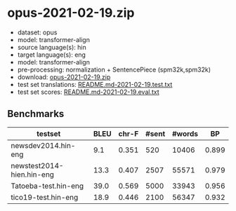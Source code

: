 # opus-2021-02-19.zip

* dataset: opus
* model: transformer-align
* source language(s): hin
* target language(s): eng
* model: transformer-align
* pre-processing: normalization + SentencePiece (spm32k,spm32k)
* download: [opus-2021-02-19.zip](https://object.pouta.csc.fi/Tatoeba-MT-models/hin-eng/opus-2021-02-19.zip)
* test set translations: [README.md-2021-02-19.test.txt](https://object.pouta.csc.fi/Tatoeba-MT-models/hin-eng/README.md-2021-02-19.test.txt)
* test set scores: [README.md-2021-02-19.eval.txt](https://object.pouta.csc.fi/Tatoeba-MT-models/hin-eng/README.md-2021-02-19.eval.txt)

## Benchmarks

| testset | BLEU  | chr-F | #sent | #words | BP |
|---------|-------|-------|-------|--------|----|
| newsdev2014.hin-eng 	| 9.1 	| 0.351 	| 520 	| 10406 	| 0.899 |
| newstest2014-hien.hin-eng 	| 13.3 	| 0.407 	| 2507 	| 55571 	| 0.979 |
| Tatoeba-test.hin-eng 	| 39.0 	| 0.569 	| 5000 	| 33943 	| 0.956 |
| tico19-test.hin-eng 	| 18.9 	| 0.446 	| 2100 	| 56347 	| 0.932 |

